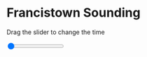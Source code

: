 <h1>Francistown Sounding</h1>
<p>Drag the slider to change the time</p>

<div class="slidecontainer">
<input oninput='setImage(this)' class="slider" type="range" min="0" max="7" value="0" step="1" />
<img id='img'/>
</div>

<script>
var img = document.getElementById('img');
var img_array = ['/assets/images/skwt/skd_francistown_wrfout_d01_2020-06-23_12:00:00.png',
'/assets/images/skwt/skd_francistown_wrfout_d01_2020-06-23_18:00:00.png',
'/assets/images/skwt/skd_francistown_wrfout_d01_2020-06-24_00:00:00.png',
'/assets/images/skwt/skd_francistown_wrfout_d01_2020-06-24_06:00:00.png',
'/assets/images/skwt/skd_francistown_wrfout_d01_2020-06-24_12:00:00.png',
'/assets/images/skwt/skd_francistown_wrfout_d01_2020-06-24_18:00:00.png',
'/assets/images/skwt/skd_francistown_wrfout_d01_2020-06-25_00:00:00.png',];
function setImage(obj)
{
        var value = obj.value;
        img.src = img_array[value];

}
</script>
